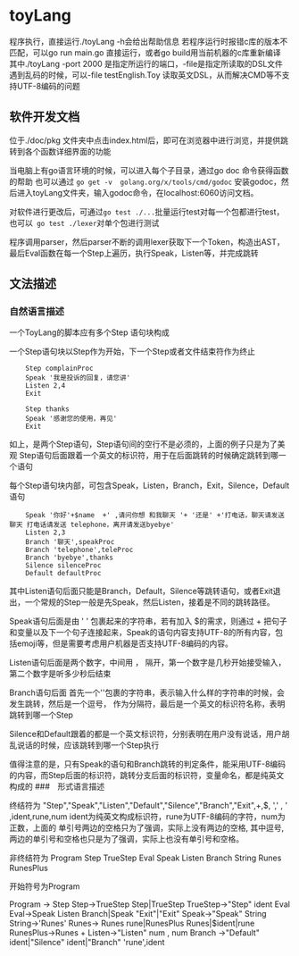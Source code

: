 # toyLang

程序执行，直接运行./toyLang -h会给出帮助信息
若程序运行时报错c库的版本不匹配，可以go run main.go 直接运行，或者go build用当前机器的c库重新编译
其中./toyLang -port 2000 是指定所运行的端口，-file是指定所读取的DSL文件
遇到乱码的时候，可以-file testEnglish.Toy 读取英文DSL，从而解决CMD等不支持UTF-8编码的问题
## 软件开发文档
位于./doc/pkg 文件夹中点击index.html后，即可在浏览器中进行浏览，并提供跳转到各个函数详细界面的功能

当电脑上有go语言环境的时候，可以进入每个子目录，通过go doc 命令获得函数的帮助
也可以通过  `go get -v  golang.org/x/tools/cmd/godoc` 安装godoc，然后进入toyLang文件夹，输入godoc命令，在localhost:6060访问文档。

对软件进行更改后，可通过`go test ./...`批量运行test对每一个包都进行test，也可以` go test ./lexer`对单个包进行测试

程序调用parser，然后parser不断的调用lexer获取下一个Token，构造出AST，最后Eval函数在每一个Step上遍历，执行Speak，Listen等，并完成跳转
## 文法描述
### 自然语言描述
一个ToyLang的脚本应有多个Step 语句块构成

一个Step语句块以Step作为开始，下一个Step或者文件结束符作为终止
```
	Step complainProc
	Speak '我是投诉的回复，请您讲'
	Listen 2,4
	Exit

	Step thanks
	Speak '感谢您的使用，再见'
	Exit
```
如上，是两个Step语句，Step语句间的空行不是必须的，上面的例子只是为了美观
Step语句后面跟着一个英文的标识符，用于在后面跳转的时候确定跳转到哪一个语句

每个Step语句块内部，可包含Speak，Listen，Branch，Exit，Silence，Default语句

```
	Speak '你好'+$name  +' ,请问你想 和我聊天 '+ '还是' +'打电话，聊天请发送 聊天 打电话请发送 telephone，离开请发送byebye'
	Listen 2,3
	Branch '聊天',speakProc
	Branch 'telephone',teleProc
	Branch 'byebye',thanks
	Silence silenceProc
	Default defaultProc
```
其中Listen语句后面只能是Branch，Default，Silence等跳转语句，或者Exit退出，一个常规的Step一般是先Speak，然后Listen，接着是不同的跳转路径。

Speak语句后面是由 ' ' 包裹起来的字符串，若有加入 $的需求，则通过 + 把句子和变量以及下一个句子连接起来，Speak的语句内容支持UTF-8的所有内容，包括emoji等，但是需要考虑用户机器是否支持UTF-8编码的内容。

Listen语句后面是两个数字，中间用 ， 隔开，第一个数字是几秒开始接受输入，第二个数字是听多少秒后结束

Branch语句后面 首先一个''包裹的字符串，表示输入什么样的字符串的时候，会发生跳转，然后是一个逗号， 作为分隔符，最后是一个英文的标识符名称，表明跳转到哪一个Step

Silence和Default跟着的都是一个英文标识符，分别表明在用户没有说话，用户胡乱说话的时候，应该跳转到哪一个Step执行

值得注意的是，只有Speak的语句和Branch跳转的判定条件，能采用UTF-8编码的内容，而Step后面的标识符，跳转分支后面的标识符，变量命名，都是纯英文构成的
###　形式语言描述


终结符为 "Step","Speak","Listen","Default","Silence","Branch","Exit",+,$,  ','   , '  ,ident,rune,num ident为纯英文构成标识符，rune为UTF-8编码的字符，num为正数，上面的 单引号两边的空格只为了强调，实际上没有两边的空格, 其中逗号, 两边的单引号和空格也只是为了强调，实际上也没有单引号和空格。

非终结符为 Program Step TrueStep Eval Speak Listen Branch String Runes RunesPlus

开始符号为Program

Program -> Step
Step->TrueStep Step|TrueStep
TrueStep->"Step" ident Eval
Eval->Speak Listen Branch|Speak "Exit"|"Exit"
Speak->"Speak" String
String->'Runes'
Runes-> Runes rune|RunesPlus Runes|$ident|rune
RunesPlus->Runes +
Listen->"Listen" num , num
Branch ->"Default" ident|"Silence" ident|"Branch" 'rune',ident



